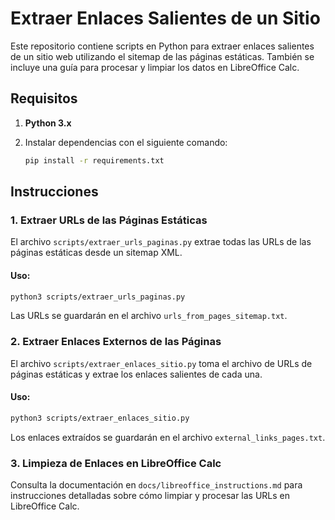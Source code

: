 # Extraer Enlaces Salientes de un Sitio

Este repositorio contiene scripts en Python para extraer enlaces salientes de un sitio web utilizando el sitemap de las páginas estáticas. También se incluye una guía para procesar y limpiar los datos en LibreOffice Calc.

## Requisitos

1. **Python 3.x**
2. Instalar dependencias con el siguiente comando:

   ```bash
   pip install -r requirements.txt
   ```

## Instrucciones

### 1. Extraer URLs de las Páginas Estáticas

El archivo `scripts/extraer_urls_paginas.py` extrae todas las URLs de las páginas estáticas desde un sitemap XML.

#### Uso:

```bash
python3 scripts/extraer_urls_paginas.py
```

Las URLs se guardarán en el archivo `urls_from_pages_sitemap.txt`.

### 2. Extraer Enlaces Externos de las Páginas

El archivo `scripts/extraer_enlaces_sitio.py` toma el archivo de URLs de páginas estáticas y extrae los enlaces salientes de cada una.

#### Uso:

```bash
python3 scripts/extraer_enlaces_sitio.py
```

Los enlaces extraídos se guardarán en el archivo `external_links_pages.txt`.

### 3. Limpieza de Enlaces en LibreOffice Calc

Consulta la documentación en `docs/libreoffice_instructions.md` para instrucciones detalladas sobre cómo limpiar y procesar las URLs en LibreOffice Calc.
